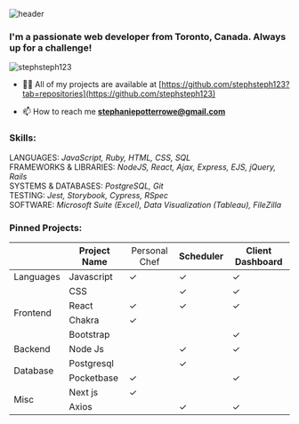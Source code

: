 ![header](https://capsule-render.vercel.app/api?type=waving&color=0:93DDE6,100:48D1E0&height=150&section=header&text=%20Steph%20Rowe-nl-&fontSize=40&fontColor=D5F2F1&fontAlign=70&descAlign=10)

<h3> I'm a passionate web developer from Toronto, Canada. Always up for a challenge!</h3>
<p align="left"> <img src="https://komarev.com/ghpvc/?username=stephsteph123&label=Profile%20views&color=0e75b6&style=flat" alt="stephsteph123" /> </p>

- 👨‍💻 All of my projects are available at [https://github.com/stephsteph123?tab=repositories](https://github.com/stephsteph123)

- 📫 How to reach me **stephaniepotterrowe@gmail.com**
</p> 

<h3 align="left">Skills:</h3>
<p>
LANGUAGES: <i> JavaScript, Ruby, HTML, CSS, SQL </i> <br>
FRAMEWORKS & LIBRARIES: <i> NodeJS, React, Ajax, Express, EJS, jQuery, Rails </i> <br>
SYSTEMS & DATABASES: <i> PostgreSQL, Git </i><br>
TESTING: <i> Jest, Storybook, Cypress, RSpec </i><br>
SOFTWARE: <i> Microsoft Suite (Excel), Data Visualization (Tableau), FileZilla </i>
</p>


<h3 align="left">Pinned Projects:</h3>
<table class="tg">
<thead>
  <tr>
    <th class="tg-cly1"></th>
    <th class="tg-lboi">Project Name</th>
    <th class="tg-cly1"><span style="font-weight:400;font-style:normal">Personal Chef</span></th>
    <th class="tg-cly1">Scheduler</th>
    <th class="tg-lboi">Client Dashboard</th>
  </tr>
</thead>
<tbody>
  <tr>
    <td class="tg-cly1">Languages</td>
    <td class="tg-lboi">Javascript</td>
    <td class="tg-zebe">✓</td>
    <td class="tg-zebe">✓</td>
    <td class="tg-72fj">✓</td>
  </tr>
  <tr>
    <td class="tg-cly1" rowspan="4">Frontend</td>
    <td class="tg-lboi">CSS</td>
    <td class="tg-zebe"></td>
    <td class="tg-zebe">✓</td>
    <td class="tg-72fj">✓</td>
  </tr>
  <tr>
    <td class="tg-lboi">React</td>
    <td class="tg-zebe">✓</td>
    <td class="tg-zebe">✓</td>
    <td class="tg-72fj">✓</td>
  </tr>
  <tr>
    <td class="tg-cly1">Chakra</td>
    <td class="tg-zebe">✓</td>
    <td class="tg-zebe"></td>
    <td class="tg-zebe"></td>
  </tr>
  <tr>
    <td class="tg-cly1">Bootstrap</td>
    <td class="tg-zebe"></td>
    <td class="tg-zebe"></td>
    <td class="tg-zebe">✓</td>
  </tr>
  <tr>
    <td class="tg-cly1">Backend</td>
    <td class="tg-cly1">Node Js</td>
    <td class="tg-zebe"></td>
    <td class="tg-zebe">✓</td>
    <td class="tg-zebe">✓</td>
  </tr>
  <tr>
    <td class="tg-cly1" rowspan="2">Database</td>
    <td class="tg-cly1">Postgresql</td>
    <td class="tg-zebe"></td>
    <td class="tg-zebe">✓</td>
    <td class="tg-zebe"></td>
  </tr>
  <tr>
    <td class="tg-cly1">Pocketbase</td>
    <td class="tg-zebe">✓</td>
    <td class="tg-zebe"></td>
    <td class="tg-zebe">✓</td>
  </tr>
  <tr>
    <td class="tg-cly1" rowspan="2">Misc</td>
    <td class="tg-cly1">Next js</td>
    <td class="tg-zebe">✓</td>
    <td class="tg-zebe"></td>
    <td class="tg-zebe"></td>
  </tr>
  <tr>
    <td class="tg-cly1">Axios</td>
    <td class="tg-zebe"></td>
    <td class="tg-zebe">✓</td>
    <td class="tg-zebe">✓</td>
  </tr>
</tbody>
</table>
